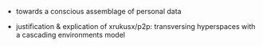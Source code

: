 

- towards a conscious assemblage of personal data

- justification & explication of xrukusx/p2p: transversing hyperspaces with a cascading environments model
